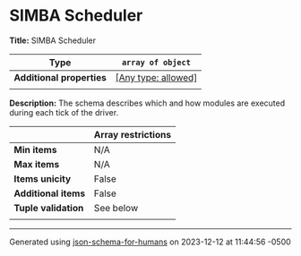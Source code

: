 # SIMBA Scheduler

**Title:** SIMBA Scheduler

| Type                      | `array of object`                                                         |
| ------------------------- | ------------------------------------------------------------------------- |
| **Additional properties** | [[Any type: allowed]](# "Additional Properties of any type are allowed.") |
|                           |                                                                           |

**Description:** The schema describes which and how modules are executed during each tick of the driver.

|                      | Array restrictions |
| -------------------- | ------------------ |
| **Min items**        | N/A                |
| **Max items**        | N/A                |
| **Items unicity**    | False              |
| **Additional items** | False              |
| **Tuple validation** | See below          |
|                      |                    |

----------------------------------------------------------------------------------------------------------------------------
Generated using [json-schema-for-humans](https://github.com/coveooss/json-schema-for-humans) on 2023-12-12 at 11:44:56 -0500